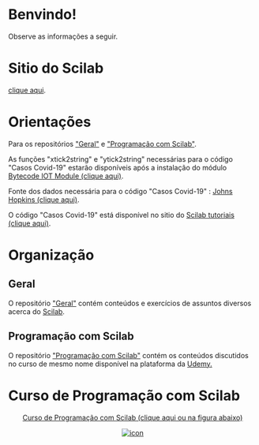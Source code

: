 # Benvindo!
Observe as informações a seguir.

# Sitio do Scilab
<a target= 'new' href = "https://www.scilab.org/"> clique aqui</a>.
 
 # Orientações
 
 Para os repositórios <a target= 'new' href = "https://github.com/joaolrneto/Scilab/tree/master/Geral"> "Geral"</a> e <a target= 'new' href = "https://github.com/joaolrneto/Scilab/tree/master/Geral"> "Programação com Scilab"</a>.
 
 As funções "xtick2string" e "ytick2string" necessárias para o código "Casos Covid-19" estarão disponíveis após a instalação do módulo <a target= 'new' href = "https://atoms.scilab.org/toolboxes/bytecode_iot_module/2.0.1"> Bytecode IOT Module (clique aqui)</a>.

Fonte dos dados necessária para o código "Casos Covid-19" : <a target= 'new' href = "https://github.com/CSSEGISandData/COVID-19/blob/master/csse_covid_19_data/csse_covid_19_time_series"> Johns Hopkins (clique aqui)</a>.

O código "Casos Covid-19" está disponível no sitio do <a target= 'new' href = "https://www.scilab.org/tutorials"> Scilab tutoriais (clique aqui)</a>.
 
# Organização
## Geral
 <p>O repositório <a target= 'new' href = "https://github.com/joaolrneto/Scilab/tree/master/Geral"> "Geral"</a> contém conteúdos e exercícios de assuntos diversos acerca do <a target= 'new' href = "https://www.scilab.org/"> Scilab</a>.
	
## Programação com Scilab 
<p>O repositório <a target= 'new' href = "https://github.com/joaolrneto/Scilab/tree/master/Geral"> "Programação com Scilab"</a> contém os conteúdos discutidos no curso de mesmo nome disponível na plataforma da
	<a target='new' href="https://click.linksynergy.com/fs-bin/click?id=MaufOVPBmz4&offerid=507388.12908&type=3&subid=0"> Udemy.</a><img border="0" width="1" alt="" height="1" src="https://ad.linksynergy.com/fs-bin/show?id=MaufOVPBmz4&bids=507388.12908&type=3&subid=0" >
	
# Curso de Programação com Scilab
<center><a target ='new' href="https://www.udemy.com/course/aprenda-programacao-de-computadores-com-o-scilab/?referralCode=66378AFA4F4448BA427F" target="new"><p>
	Curso de Programação com Scilab (clique aqui ou na figura abaixo)
	</p><img alt="icon" border="0" src="https://img-a.udemycdn.com/course/240x135/757788_5249_19.jpg"></a></center>


